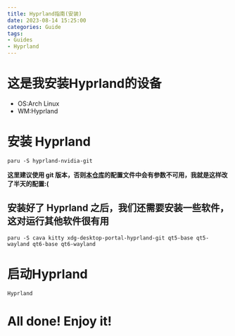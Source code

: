 ```yaml
---
title: Hyprland指南(安装)
date: 2023-08-14 15:25:00
categories: Guide
tags: 
- Guides
- Hyprland
---
```

# 这是我安装Hyprland的设备
- OS:Arch Linux
- WM:Hyprland
# 安装 Hyprland
```
paru -S hyprland-nvidia-git
```
**这里建议使用 git 版本，否则[本仓库](https://github.com/PILIHU2022/My-Arch-configs)的配置文件中会有参数不可用，我就是这样改了半天的配置:(**
## 安装好了 Hyprland 之后，我们还需要安装一些软件，这对运行其他软件很有用
```
paru -S cava kitty xdg-desktop-portal-hyprland-git qt5-base qt5-wayland qt6-base qt6-wayland
```

# 启动Hyprland
`
Hyprland
`

# All done! Enjoy it!
